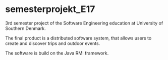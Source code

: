 # semesterprojekt_E17

3rd semester project of the Software Engineering education at University of Southern Denmark.

The final product is a distributed software system, that allows users to create and discover trips and outdoor events.

The software is build on the Java RMI framework.
